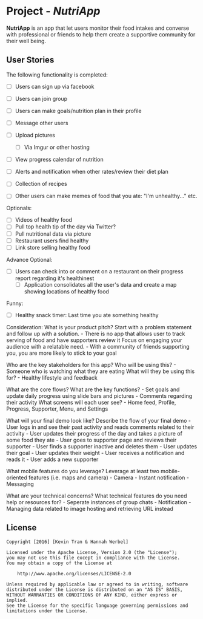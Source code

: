 # Project - *NutriApp*

**NutriApp** is an app that let users monitor their food intakes and converse with professional or friends to help them create a supportive community for their well being.

## User Stories

The following functionality is completed:

- [ ] Users can sign up via facebook
- [ ] Users can join group
- [ ] Users can make goals/nutrition plan in their profile
- [ ] Message other users
- [ ] Upload pictures
	- [ ] Via Imgur or other hosting 
- [ ] View progress calendar of nutrition
- [ ] Alerts and notification when other rates/review their diet plan
- [ ] Collection of recipes
- [ ] Other users can make memes of food that you ate: "I'm unhealthy..." etc.


Optionals:
- [ ] Videos of healthy food
- [ ] Pull top health tip of the day via Twitter?
- [ ] Pull nutritional data via picture
- [ ] Restaurant users find healthy
- [ ] Link store selling healthy food

Advance Optional: 
- [ ] Users can check into or comment on a restaurant on their progress report regarding it's healthinest 
    - [ ] Application consolidates all the user's data and create a map showing locations of healthy food

Funny:
- [ ] Healthy snack timer: Last time you ate something healthy

Consideration:
What is your product pitch?
    Start with a problem statement and follow up with a solution.
        - There is no app that allows user to track serving of food and have supporters review it
    Focus on engaging your audience with a relatable need.
        - With a community of friends supporting you, you are more likely to stick to your goal

Who are the key stakeholders for this app?
    Who will be using this?
        - Someone who is watching what they are eating
    What will they be using this for?
        - Healthy lifestyle and feedback

What are the core flows?
    What are the key functions?
        - Set goals and update daily progress using slide bars and pictures
        - Comments regarding their activity
    What screens will each user see?
        - Home feed, Profile, Progress, Supporter, Menu, and Settings

What will your final demo look like?
    Describe the flow of your final demo
        - User logs in and see their past activity and reads comments related to their activity
        - User updates their progress of the day and takes a picture of some food they ate
        - User goes to supporter page and reviews their supporter
        - User finds a supporter inactive and deletes them
        - User updates their goal
        - User updates their weight
        - User receives a notification and reads it
        - User adds a new supporter

What mobile features do you leverage?
    Leverage at least two mobile-oriented features (i.e. maps and camera)
        - Camera
        - Instant notification
        - Messaging

What are your technical concerns?
    What technical features do you need help or resources for?
        - Seperate instances of group chats
        - Notification
        - Managing data related to image hosting and retrieving URL instead

## License

    Copyright [2016] [Kevin Tran & Hannah Werbel]

    Licensed under the Apache License, Version 2.0 (the "License");
    you may not use this file except in compliance with the License.
    You may obtain a copy of the License at

        http://www.apache.org/licenses/LICENSE-2.0

    Unless required by applicable law or agreed to in writing, software
    distributed under the License is distributed on an "AS IS" BASIS,
    WITHOUT WARRANTIES OR CONDITIONS OF ANY KIND, either express or implied.
    See the License for the specific language governing permissions and
    limitations under the License.
